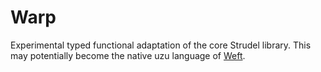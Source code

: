 # Warp
Experimental typed functional adaptation of the core Strudel library. This may potentially become the native uzu language of [Weft](https://github.com/weftcode/weft).
